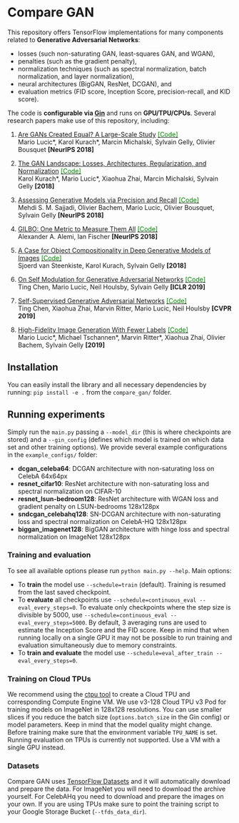 # Compare GAN

This repository offers TensorFlow implementations for many components related to
**Generative Adversarial Networks**:

*   losses (such non-saturating GAN, least-squares GAN, and WGAN),
*   penalties (such as the gradient penalty),
*   normalization techniques (such as spectral normalization, batch
    normalization, and layer normalization),
*   neural architectures (BigGAN, ResNet, DCGAN), and
*   evaluation metrics (FID score, Inception Score, precision-recall, and KID
    score).

The code is **configurable via [Gin](https://github.com/google/gin-config)** and
runs on **GPU/TPU/CPUs**. Several research papers make use of this repository,
including:

1.  [Are GANs Created Equal? A Large-Scale Study](https://arxiv.org/abs/1711.10337)
    [<font color="green">[Code]</font>](https://github.com/google/compare_gan/tree/v1)
    \
    Mario Lucic*, Karol Kurach*, Marcin Michalski, Sylvain Gelly, Olivier
    Bousquet **[NeurIPS 2018]**

2.  [The GAN Landscape: Losses, Architectures, Regularization, and Normalization](https://arxiv.org/abs/1807.04720)
    [<font color="green">[Code]</font>](https://github.com/google/compare_gan/tree/v2)
    \
    Karol Kurach*, Mario Lucic*, Xiaohua Zhai, Marcin Michalski, Sylvain Gelly
    **[2018]**

3.  [Assessing Generative Models via Precision and Recall](https://arxiv.org/abs/1806.00035)
    [<font color="green">[Code]</font>](https://github.com/google/compare_gan/blob/560697ee213f91048c6b4231ab79fcdd9bf20381/compare_gan/src/prd_score.py)
    \
    Mehdi S. M. Sajjadi, Olivier Bachem, Mario Lucic, Olivier Bousquet, Sylvain
    Gelly **[NeurIPS 2018]**

4.  [GILBO: One Metric to Measure Them All](https://arxiv.org/abs/1802.04874)
    [<font color="green">[Code]</font>](https://github.com/google/compare_gan/blob/560697ee213f91048c6b4231ab79fcdd9bf20381/compare_gan/src/gilbo.py)
    \
    Alexander A. Alemi, Ian Fischer **[NeurIPS 2018]**

5.  [A Case for Object Compositionality in Deep Generative Models of Images](https://arxiv.org/abs/1810.10340)
    [<font color="green">[Code]</font>](https://github.com/google/compare_gan/tree/v2_multigan)
    \
    Sjoerd van Steenkiste, Karol Kurach, Sylvain Gelly **[2018]**

6.  [On Self Modulation for Generative Adversarial Networks](https://arxiv.org/abs/1810.01365)
    [<font color="green">[Code]</font>](https://github.com/google/compare_gan) \
    Ting Chen, Mario Lucic, Neil Houlsby, Sylvain Gelly **[ICLR 2019]**

7.  [Self-Supervised Generative Adversarial Networks](https://arxiv.org/abs/1811.11212)
    [<font color="green">[Code]</font>](https://github.com/google/compare_gan) \
    Ting Chen, Xiaohua Zhai, Marvin Ritter, Mario Lucic, Neil Houlsby **[CVPR
    2019]**

8.  [High-Fidelity Image Generation With Fewer Labels](https://arxiv.org/abs/1903.02271)
    [<font color="green">[Code]</font>](https://github.com/google/compare_gan) \
    Mario Lucic*, Michael Tschannen*, Marvin Ritter*, Xiaohua Zhai, Olivier
    Bachem, Sylvain Gelly **[2019]**

## Installation

You can easily install the library and all necessary dependencies by running:
`pip install -e .` from the `compare_gan/` folder.

## Running experiments

Simply run the `main.py` passing a `--model_dir` (this is where checkpoints are
stored) and a `--gin_config` (defines which model is trained on which data set
and other training options). We provide several example configurations in the
`example_configs/` folder:

*   **dcgan_celeba64**: DCGAN architecture with non-saturating loss on CelebA
    64x64px
*   **resnet_cifar10**: ResNet architecture with non-saturating loss and
    spectral normalization on CIFAR-10
*   **resnet_lsun-bedroom128**: ResNet architecture with WGAN loss and gradient
    penalty on LSUN-bedrooms 128x128px
*   **sndcgan_celebahq128**: SN-DCGAN architecture with non-saturating loss and
    spectral normalization on CelebA-HQ 128x128px
*   **biggan_imagenet128**: BigGAN architecture with hinge loss and spectral
    normalization on ImageNet 128x128px

### Training and evaluation

To see all available options please run `python main.py --help`. Main options:

*   To **train** the model use `--schedule=train` (default). Training is resumed
    from the last saved checkpoint.
*   To **evaluate** all checkpoints use `--schedule=continuous_eval
    --eval_every_steps=0`. To evaluate only checkpoints where the step size is
    divisible by 5000, use `--schedule=continuous_eval --eval_every_steps=5000`.
    By default, 3 averaging runs are used to estimate the Inception Score and
    the FID score. Keep in mind that when running locally on a single GPU it may
    not be possible to run training and evaluation simultaneously due to memory
    constraints.
*   To **train and evaluate** the model use `--schedule=eval_after_train
    --eval_every_steps=0`.

### Training on Cloud TPUs

We recommend using the
[ctpu tool](https://github.com/tensorflow/tpu/tree/master/tools/ctpu) to create
a Cloud TPU and corresponding Compute Engine VM. We use v3-128 Cloud TPU v3 Pod
for training models on ImageNet in 128x128 resolutions. You can use smaller
slices if you reduce the batch size (`options.batch_size` in the Gin config) or
model parameters. Keep in mind that the model quality might change. Before
training make sure that the environment variable `TPU_NAME` is set. Running
evaluation on TPUs is currently not supported. Use a VM with a single GPU
instead.

### Datasets

Compare GAN uses [TensorFlow Datasets](https://www.tensorflow.org/datasets) and
it will automatically download and prepare the data. For ImageNet you will need
to download the archive yourself. For CelebAHq you need to download and prepare
the images on your own. If you are using TPUs make sure to point the training
script to your Google Storage Bucket (`--tfds_data_dir`).
